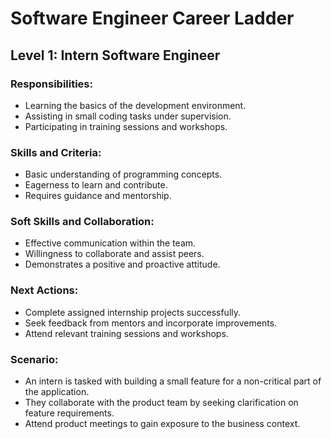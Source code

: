 # Software Engineer Career Ladder

## Level 1: Intern Software Engineer

### Responsibilities:
- Learning the basics of the development environment.
- Assisting in small coding tasks under supervision.
- Participating in training sessions and workshops.

### Skills and Criteria:
- Basic understanding of programming concepts.
- Eagerness to learn and contribute.
- Requires guidance and mentorship.

### Soft Skills and Collaboration:
- Effective communication within the team.
- Willingness to collaborate and assist peers.
- Demonstrates a positive and proactive attitude.

### Next Actions:
- Complete assigned internship projects successfully.
- Seek feedback from mentors and incorporate improvements.
- Attend relevant training sessions and workshops.

### Scenario:
- An intern is tasked with building a small feature for a non-critical part of the application.
- They collaborate with the product team by seeking clarification on feature requirements.
- Attend product meetings to gain exposure to the business context.

